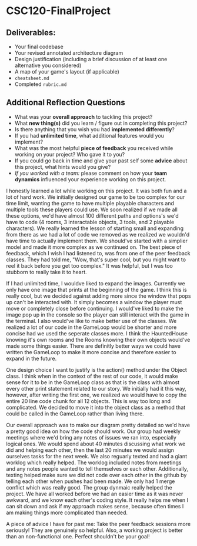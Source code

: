 # CSC120-FinalProject

## Deliverables:
 - Your final codebase
 - Your revised annotated architecture diagram
 - Design justification (including a brief discussion of at least one alternative you considered)
 - A map of your game's layout (if applicable)
 - `cheatsheet.md`
 - Completed `rubric.md`
  
## Additional Reflection Questions
 - What was your **overall approach** to tackling this project?
 - What **new thing(s)** did you learn / figure out in completing this project?
 - Is there anything that you wish you had **implemented differently**?
 - If you had **unlimited time**, what additional features would you implement?
 - What was the most helpful **piece of feedback** you received while working on your project? Who gave it to you?
 - If you could go back in time and give your past self some **advice** about this project, what hints would you give?
 - _If you worked with a team:_ please comment on how your **team dynamics** influenced your experience working on this project.

I honestly learned a lot while working on this project. It was both fun and a lot of hard work. We initially designed our game to be too complex for our time limit, wanting the game to have multiple playable characters and multiple tools these players could use. We soon realized if we made all these options, we'd have almost 100 different paths and options's we'd have to code (4 rooms, 3 interactable objects, 3 tools, and 2 playable characters). We really learned the lesson of starting small and expanding from there as we had a lot of code we removed as we realized we wouldn'd have time to actually implement them. We should've started with a simplier model and made it more complex as we continued on. The best piece of feedback, which I wish I had listened to, was from one of the peer feedback classes. They had told me, "Wow, that's super cool, but you might want to reel it back before you get too complex." It was helpful, but I was too stubborn to really take it to heart. 

If I had unlimited time, I wouldve liked to expand the images. Currently we only have one image that prints at the beginning of the game. I think this is really cool, but we decided against adding more since the window that pops up can't be interacted with. It simply becomes a window the player must move or completely close before continuing. I would've liked to make the image pop up in the console so the player can still interact with the game in the terminal. I also would've like to make better use of the classes. We realized a lot of our code in the GameLoop would be shorter and more concise had we used the seperate classes more. I think the HauntedHouse knowing it's own rooms and the Rooms knowing their own objects would've made some things easier. There are definitly better ways we could have written the GameLoop to make it more concise and therefore easier to expand in the future. 

One design choice I want to justify is the action() method under the Object class. I think when in the context of the rest of our code, it would make sense for it to be in the GameLoop class as that is the class with almost every other print statement related to our story. We initially had it this way, however, after writing the first one, we realized we would have to copy the entire 20 line code chunk for all 12 objects. This is way too long and complicated. We decided to move it into the object class as a method that could be called in the GameLoop rather than living there. 

Our overall approach was to make our diagram pretty detailed so we'd have a pretty good idea on how the code should work. Our group had weekly meetings where we'd bring any notes of issues we ran into, especially logical ones. We would spend about 40 minutes discussing what work we did and helping each other, then the last 20 minutes we would assign ourselves tasks for the next week. We also reguarly texted and had a giant worklog which really helped. The worklog included notes from meetings and any notes people wanted to tell themselves or each other. Additionally, texting helped make sure we did not code over each other in the github by telling each other when pushes had been made. We only had 1 merge conflict which was really good. The group dynmaic really helped the project. We have all worked before we had an easier time as it was never awkward, and we know each other's coding style. It really helps me when I can sit down and ask if my approach makes sense, because often times I am making things more complicated than needed. 

A piece of advice I have for past me: Take the peer feedback sessions more seriously! They are genuinely so helpful. Also, a working project is better than an non-functional one. Perfect shouldn't be your goal! 


